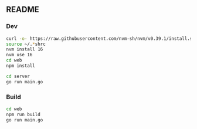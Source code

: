## README

### Dev

```bash
curl -o- https://raw.githubusercontent.com/nvm-sh/nvm/v0.39.1/install.sh | bash
source ~/.*shrc
nvm install 16
nvm use 16
cd web
npm install
```

```bash
cd server
go run main.go
```

### Build

```bash
cd web
npm run build
go run main.go
```

